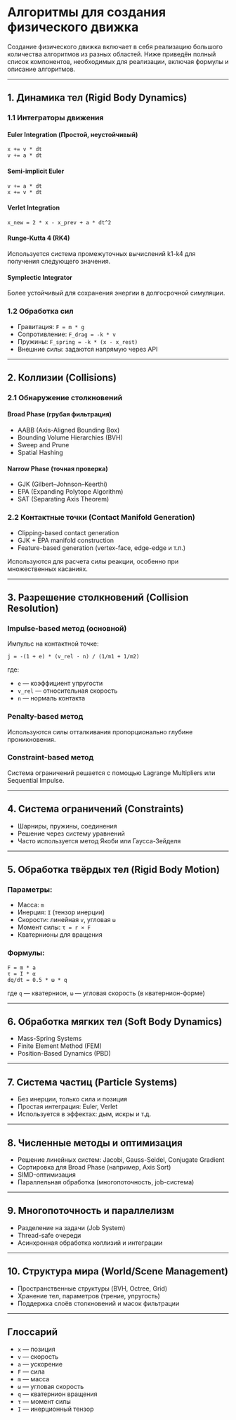 
# Алгоритмы для создания физического движка

Создание физического движка включает в себя реализацию большого количества алгоритмов из разных областей. Ниже приведён полный список компонентов, необходимых для реализации, включая формулы и описание алгоритмов.

---

## 1. Динамика тел (Rigid Body Dynamics)

### 1.1 Интеграторы движения

#### Euler Integration (Простой, неустойчивый)
```
x += v * dt
v += a * dt
```
#### Semi-implicit Euler
```
v += a * dt
x += v * dt
```
#### Verlet Integration
```
x_new = 2 * x - x_prev + a * dt^2
```
#### Runge-Kutta 4 (RK4)
Используется система промежуточных вычислений k1-k4 для получения следующего значения.

#### Symplectic Integrator
Более устойчивый для сохранения энергии в долгосрочной симуляции.

### 1.2 Обработка сил
- Гравитация: `F = m * g`
- Сопротивление: `F_drag = -k * v`
- Пружины: `F_spring = -k * (x - x_rest)`
- Внешние силы: задаются напрямую через API

---

## 2. Коллизии (Collisions)

### 2.1 Обнаружение столкновений

#### Broad Phase (грубая фильтрация)
- AABB (Axis-Aligned Bounding Box)
- Bounding Volume Hierarchies (BVH)
- Sweep and Prune
- Spatial Hashing

#### Narrow Phase (точная проверка)
- GJK (Gilbert–Johnson–Keerthi)
- EPA (Expanding Polytope Algorithm)
- SAT (Separating Axis Theorem)

### 2.2 Контактные точки (Contact Manifold Generation)
- Clipping-based contact generation
- GJK + EPA manifold construction
- Feature-based generation (vertex-face, edge-edge и т.п.)

Используются для расчета силы реакции, особенно при множественных касаниях.

---

## 3. Разрешение столкновений (Collision Resolution)

### Impulse-based метод (основной)
Импульс на контактной точке:
```
j = -(1 + e) * (v_rel · n) / (1/m1 + 1/m2)
```
где:
- `e` — коэффициент упругости
- `v_rel` — относительная скорость
- `n` — нормаль контакта

### Penalty-based метод
Используются силы отталкивания пропорционально глубине проникновения.

### Constraint-based метод
Система ограничений решается с помощью Lagrange Multipliers или Sequential Impulse.

---

## 4. Система ограничений (Constraints)
- Шарниры, пружины, соединения
- Решение через систему уравнений
- Часто используется метод Якоби или Гаусса-Зейделя

---

## 5. Обработка твёрдых тел (Rigid Body Motion)

### Параметры:
- Масса: `m`
- Инерция: `I` (тензор инерции)
- Скорости: линейная `v`, угловая `ω`
- Момент силы: `τ = r × F`
- Кватернионы для вращения

### Формулы:
```
F = m * a
τ = I * α
dq/dt = 0.5 * ω * q
```
где `q` — кватернион, `ω` — угловая скорость (в кватернион-форме)

---

## 6. Обработка мягких тел (Soft Body Dynamics)

- Mass-Spring Systems
- Finite Element Method (FEM)
- Position-Based Dynamics (PBD)

---

## 7. Система частиц (Particle Systems)

- Без инерции, только сила и позиция
- Простая интеграция: Euler, Verlet
- Используется в эффектах: дым, искры и т.д.

---

## 8. Численные методы и оптимизация

- Решение линейных систем: Jacobi, Gauss-Seidel, Conjugate Gradient
- Сортировка для Broad Phase (например, Axis Sort)
- SIMD-оптимизация
- Параллельная обработка (многопоточность, job-система)

---

## 9. Многопоточность и параллелизм

- Разделение на задачи (Job System)
- Thread-safe очереди
- Асинхронная обработка коллизий и интеграции

---

## 10. Структура мира (World/Scene Management)

- Пространственные структуры (BVH, Octree, Grid)
- Хранение тел, параметров (трение, упругость)
- Поддержка слоёв столкновений и масок фильтрации

---

## Глоссарий

- `x` — позиция
- `v` — скорость
- `a` — ускорение
- `F` — сила
- `m` — масса
- `ω` — угловая скорость
- `q` — кватернион вращения
- `τ` — момент силы
- `I` — инерционный тензор

